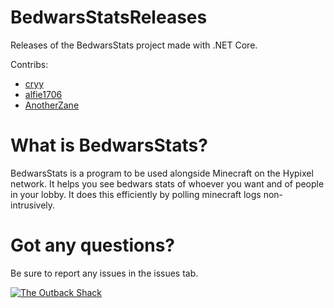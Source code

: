 # BedwarsStatsReleases
Releases of the BedwarsStats project made with .NET Core.

Contribs:
 - [cryy](https://github.com/cryy/)
 - [alfie1706](https://github.com/alfie1706/)
 - [AnotherZane](https://github.com/AnotherZane/)

# What is BedwarsStats?
BedwarsStats is a program to be used alongside Minecraft on the Hypixel network. It helps you see bedwars stats of whoever you want and of people in your lobby. It does this efficiently by polling minecraft logs non-intrusively.

# Got any questions?
Be sure to report any issues in the issues tab.

[![The Outback Shack](https://discordapp.com/api/guilds/364790259608846337/embed.png?style=banner3)](https://discord.gg/2gwFKq6)

